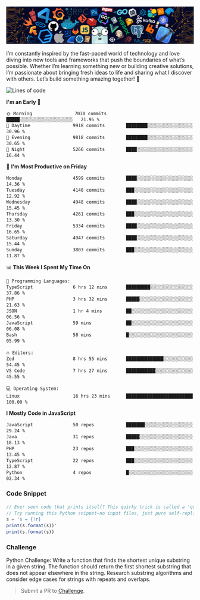 ![](https://github.com/0x3EF8/0x3EF8/raw/main/images/header_.png)

I’m constantly inspired by the fast-paced world of technology and love diving into new tools and frameworks that push the boundaries of what’s possible. Whether I’m learning something new or building creative solutions, I’m passionate about bringing fresh ideas to life and sharing what I discover with others. Let’s build something amazing together! 🚀

<!--START_SECTION:header-->
![Lines of code](https://img.shields.io/badge/From%20Hello%20World%20I%27ve%20Written-22.9%20million%20lines%20of%20code-blue)

**I'm an Early 🐤** 

```text
🌞 Morning                7030 commits        █████░░░░░░░░░░░░░░░░░░░░   21.95 % 
🌆 Daytime                9918 commits        ████████░░░░░░░░░░░░░░░░░   30.96 % 
🌃 Evening                9818 commits        ████████░░░░░░░░░░░░░░░░░   30.65 % 
🌙 Night                  5266 commits        ████░░░░░░░░░░░░░░░░░░░░░   16.44 % 
```
📅 **I'm Most Productive on Friday** 

```text
Monday                   4599 commits        ████░░░░░░░░░░░░░░░░░░░░░   14.36 % 
Tuesday                  4140 commits        ███░░░░░░░░░░░░░░░░░░░░░░   12.92 % 
Wednesday                4948 commits        ████░░░░░░░░░░░░░░░░░░░░░   15.45 % 
Thursday                 4261 commits        ███░░░░░░░░░░░░░░░░░░░░░░   13.30 % 
Friday                   5334 commits        ████░░░░░░░░░░░░░░░░░░░░░   16.65 % 
Saturday                 4947 commits        ████░░░░░░░░░░░░░░░░░░░░░   15.44 % 
Sunday                   3803 commits        ███░░░░░░░░░░░░░░░░░░░░░░   11.87 % 
```


📊 **This Week I Spent My Time On** 

```text
💬 Programming Languages: 
TypeScript               6 hrs 12 mins       █████████░░░░░░░░░░░░░░░░   37.86 % 
PHP                      3 hrs 32 mins       █████░░░░░░░░░░░░░░░░░░░░   21.63 % 
JSON                     1 hr 4 mins         ██░░░░░░░░░░░░░░░░░░░░░░░   06.56 % 
JavaScript               59 mins             ██░░░░░░░░░░░░░░░░░░░░░░░   06.08 % 
Bash                     58 mins             █░░░░░░░░░░░░░░░░░░░░░░░░   05.99 % 

🔥 Editors: 
Zed                      8 hrs 55 mins       ██████████████░░░░░░░░░░░   54.45 % 
VS Code                  7 hrs 27 mins       ███████████░░░░░░░░░░░░░░   45.55 % 

💻 Operating System: 
Linux                    16 hrs 23 mins      █████████████████████████   100.00 % 
```

**I Mostly Code in JavaScript** 

```text
JavaScript               50 repos            ███████░░░░░░░░░░░░░░░░░░   29.24 % 
Java                     31 repos            █████░░░░░░░░░░░░░░░░░░░░   18.13 % 
PHP                      23 repos            ███░░░░░░░░░░░░░░░░░░░░░░   13.45 % 
TypeScript               22 repos            ███░░░░░░░░░░░░░░░░░░░░░░   12.87 % 
Python                   4 repos             █░░░░░░░░░░░░░░░░░░░░░░░░   02.34 % 
```




<!--END_SECTION:header-->

<!--START_SECTION:footer-->
### Code Snippet
```js
// Ever seen code that prints itself? This quirky trick is called a 'quines'.
// Try running this Python snippet—no input files, just pure self-replication!
s = 's = {!r}
print(s.format(s))'
print(s.format(s))
```
### Challenge
Python Challenge: Write a function that finds the shortest unique substring in a given string. The function should return the first shortest substring that does not appear elsewhere in the string. Research substring algorithms and consider edge cases for strings with repeats and overlaps.
<!--END_SECTION:footer-->
> Submit a PR to [Challenge](https://github.com/mrepol742/challenge/fork).
